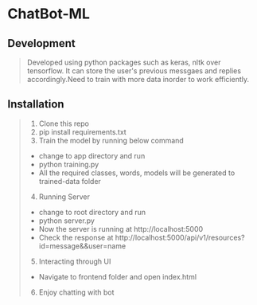 # ChatBot-ML

Development
-----------------------
> Developed using python packages such as keras, nltk over tensorflow. It can store the user's previous messgaes and replies accordingly.Need to train with more data inorder to work efficiently.

Installation
---------------------------
> 1. Clone this repo
> 2. pip install requirements.txt
> 3. Train the model by running below command
  > * change to app directory and run 
  > * python training.py
  > * All the required classes, words, models will be generated to trained-data folder
> 4. Running Server
  > * change to root directory and run
  > * python server.py
  > * Now the server is running at http://localhost:5000
  > * Check the response at http://localhost:5000/api/v1/resources?id=message&&user=name
> 5. Interacting through UI
  > * Navigate to frontend folder and open index.html
> 6. Enjoy chatting with bot
